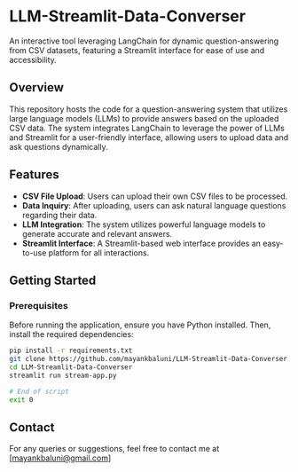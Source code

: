 
# LLM-Streamlit-Data-Converser

An interactive tool leveraging LangChain for dynamic question-answering from CSV datasets, featuring a Streamlit interface for ease of use and accessibility.

## Overview
This repository hosts the code for a question-answering system that utilizes large language models (LLMs) to provide answers based on the uploaded CSV data. The system integrates LangChain to leverage the power of LLMs and Streamlit for a user-friendly interface, allowing users to upload data and ask questions dynamically.

## Features
- **CSV File Upload**: Users can upload their own CSV files to be processed.
- **Data Inquiry**: After uploading, users can ask natural language questions regarding their data.
- **LLM Integration**: The system utilizes powerful language models to generate accurate and relevant answers.
- **Streamlit Interface**: A Streamlit-based web interface provides an easy-to-use platform for all interactions.

## Getting Started

### Prerequisites
Before running the application, ensure you have Python installed. Then, install the required dependencies:

```bash
pip install -r requirements.txt
git clone https://github.com/mayankbaluni/LLM-Streamlit-Data-Converser.git
cd LLM-Streamlit-Data-Converser
streamlit run stream-app.py

# End of script
exit 0
```

## Contact
For any queries or suggestions, feel free to contact me at [mayankbaluni@gmail.com]
